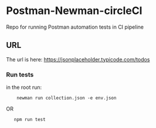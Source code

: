 # Postman-Newman-circleCI

Repo for running Postman automation tests in CI pipeline

## URL

The url is here: <https://jsonplaceholder.typicode.com/todos>

### Run tests

in the root run:

        newman run collection.json -e env.json

OR

       npm run test
